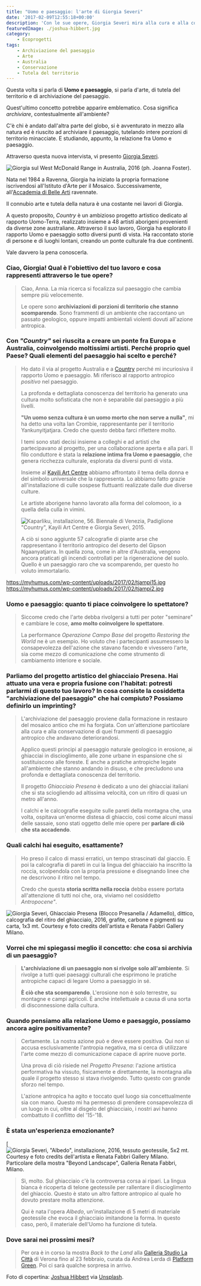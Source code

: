```yaml
---
title: "Uomo e paesaggio: l'arte di Giorgia Severi"
date: '2017-02-09T12:55:18+00:00'
description: 'Con le sue opere, Giorgia Severi mira alla cura e alla conservazione della natura, indagando Uomo e paesaggio.'
featuredImage: ./joshua-hibbert.jpg
category:
    - Ecoprogetti
tags:
    - Archiviazione del paesaggio
    - Arte
    - Australia
    - Conservazione
    - Tutela del territorio
---
```



Questa volta si parla di **Uomo e paesaggio**, si parla d'arte, di tutela del territorio e di archiviazione del paesaggio.

Quest'ultimo concetto potrebbe apparire emblematico. Cosa significa *archiviare*, contestualmente all'ambiente?

C'è chi è andato dall'altra parte del globo, si è avventurato in mezzo alla natura ed è riuscito ad archiviare il paesaggio, tutelando intere porzioni di territorio minacciate. E studiando, appunto, la relazione fra Uomo e paesaggio.

Attraverso questa nuova intervista, vi presento [Giorgia Severi](http://www.giorgiaseveri.com).

![Giorgia sul West McDonald Range in Australia, 2016 (ph. Joanna Foster).](./giorgia-severi-australia.jpg)

Nata nel 1984 a Ravenna, Giorgia ha iniziato la propria formazione iscrivendosi all'Istituto d'Arte per il Mosaico. Successivamente, all'[Accademia di Belle Arti](http://www.accademiabellearti.ra.it) ravennate.

Il connubio arte e tutela della natura è una costante nei lavori di Giorgia.

A questo proposito, *Country* è un ambizioso progetto artistico dedicato al rapporto Uomo-Terra, realizzato insieme a 48 artisti aborigeni provenienti da diverse zone australiane.
Attraverso il suo lavoro, Giorgia ha esplorato il rapporto Uomo e paesaggio sotto diversi punti di vista. Ha raccontato storie di persone e di luoghi lontani, creando un ponte culturale fra due continenti.

Vale davvero la pena conoscerla.

### Ciao, Giorgia! Qual è l'obiettivo del tuo lavoro e cosa rappresenti attraverso le tue opere?

> Ciao, Anna. La mia ricerca si focalizza sul paesaggio che cambia sempre più velocemente.
>
> Le opere sono **archiviazioni di porzioni di territorio che stanno scomparendo**. Sono frammenti di un ambiente che raccontano un passato geologico, oppure impatti ambientali violenti dovuti all'azione antropica.

### Con *"Country"* sei riuscita a creare un ponte fra Europa e Australia, coinvolgendo moltissimi artisti. Perché proprio quel Paese? Quali elementi del paesaggio hai scelto e perché?

> Ho dato il via al progetto Australia e a [Country](http://www.giorgiaseveri.com/works/land-project.html) perché mi incuriosiva il rapporto Uomo e paesaggio. Mi riferisco al rapporto antropico *positivo* nel paesaggio.
>
> La profonda e dettagliata conoscenza del territorio ha generato una cultura molto sofisticata che non è separabile dal paesaggio a più livelli.
>
> **"Un uomo senza cultura è un uomo morto che non serve a nulla"**, mi ha detto una volta Ian Crombie, rappresentante per il territorio Yankunyitjatjara. Credo che questo debba farci riflettere molto.
>
> I temi sono stati decisi insieme a colleghi e ad artisti che partecipavano al progetto, per una collaborazione aperta e alla pari. Il filo conduttore è stata la **relazione intima fra Uomo e paesaggio**, che genera ricchezza culturale, esplorata da diversi punti di vista.
>
> Insieme al [Kayili Art Centre](http://kayili.com.au) abbiamo affrontato il tema della donna e del simbolo universale che la rappresenta. Lo abbiamo fatto grazie all'installazione di culle sospese fluttuanti realizzate dalle due diverse culture.
>
> Le artiste aborigene hanno lavorato alla forma del colomoon, io a quella della culla in vimini.
>
> ![Kaparliku, installazione, 56. Biennale di Venezia, Padiglione "Country", Kayili Art Centre e Giorgia Severi, 2015.](./giorgia-severi-art.jpg)
>
> A ciò si sono aggiunte 57 calcografie di piante arse che rappresentano il territorio antropico del deserto del Gipson Ngaanyatjarra. In quella zona, come in altre d'Australia, vengono ancora praticati gli incendi controllati per la rigenerazione del suolo. Quello è un paesaggio raro che va scomparendo, per questo ho voluto immortalarlo.

https://myhumus.com/wp-content/uploads/2017/02/tjampi15.jpg
https://myhumus.com/wp-content/uploads/2017/02/tjampi2.jpg 

### Uomo e paesaggio: quanto ti piace coinvolgere lo spettatore?

> Siccome credo che l'arte debba rivolgersi a tutti per poter "seminare" e cambiare le cose, **amo molto coinvolgere lo spettatore**.
>
> La performance *Operazione Campo Base* del progetto *Restoring the World* ne è un esempio. Ho voluto che i partecipanti assumessero la consapevolezza dell'azione che stavano facendo e vivessero l'arte, sia come mezzo di comunicazione che come strumento di cambiamento interiore e sociale.

### Parliamo del progetto artistico del ghiacciaio Presena. Hai attuato una vera e propria fusione con l'habitat: potresti parlarmi di questo tuo lavoro? In cosa consiste la cosiddetta "archiviazione del paesaggio" che hai compiuto? Possiamo definirlo un imprinting?

> L'archiviazione del paesaggio proviene dalla formazione in restauro del mosaico antico che mi ha forgiata. Con un'attenzione particolare alla cura e alla conservazione di quei frammenti di paesaggio antropico che andavano deteriorandosi.
>
> Applico questi principi al paesaggio naturale geologico in erosione, ai ghiacciai in discioglimento, alle zone urbane in espansione che si sostituiscono alle foreste. E anche a pratiche antropiche legate all'ambiente che stanno andando in disuso, e che precludono una profonda e dettagliata conoscenza del territorio.
>
> Il progetto *Ghiacciaio Presena* è dedicato a uno dei ghiacciai italiani che si sta sciogliendo ad altissima velocità, con un ritiro di quasi un metro all'anno.
>
> I calchi e le calcografie eseguite sulle pareti della montagna che, una volta, ospitava un'enorme distesa di ghiaccio, così come alcuni massi delle sassaie, sono stati oggetto delle mie opere per **parlare di ciò che sta accadendo**.

### Quali calchi hai eseguito, esattamente?

> Ho preso il calco di massi erratici, un tempo strascinati dal giaccio. E poi la calcografia di pareti in cui la lingua del ghiacciaio ha inscritto la roccia, scolpendola con la propria pressione e disegnando linee che ne descrivono il ritiro nel tempo.
>
> Credo che questa **storia scritta nella roccia** debba essere portata all'attenzione di tutti noi che, ora, viviamo nel cosiddetto *Antropocene"*.

![Giorgia Severi, Ghiacciaio Presena (Blocco Presanella / Adamello), dittico, calcografia del ritiro del ghiacciaio, 2016, grafite, carbone e pigmenti su carta, 1x3 mt. Courtesy e foto credits dell'artista e Renata Fabbri Gallery Milano.](./ghiacciaio-presena-rilievo.jpg)

### Vorrei che mi spiegassi meglio il concetto: che cosa si archivia di un paesaggio?

> **L'archiviazione di un paesaggio non si rivolge solo all'ambiente**. Si rivolge a tutti quei paesaggi culturali che esprimono le pratiche antropiche capaci di legare Uomo a paesaggio in sé.
>
> **È ciò che sta scomparendo**. L'erosione non è solo terrestre, su montagne e campi agricoli. È anche intellettuale a causa di una sorta di disconnessione dalla cultura.

### Quando pensiamo alla relazione Uomo e paesaggio, possiamo ancora agire positivamente?

> Certamente. La nostra azione può e deve essere positiva. Qui non si accusa esclusivamente l'antropia negativa, ma si cerca di utilizzare l'arte come mezzo di comunicazione capace di aprire nuove porte.
>
> Una prova di ciò risiede nel *Progetto Presena*: l'azione artistica performativa ha vissuto, fisicamente e direttamente, la montagna alla quale il progetto stesso si stava rivolgendo. Tutto questo con grande sforzo nel tempo.
>
> L'azione antropica ha agito e toccato quel luogo sia concettualmente sia con mano. Questo mi ha permesso di prendere consapevolezza di un luogo in cui, oltre al disgelo del ghiacciaio, i nostri avi hanno combattuto il conflitto del '15-'18.

### È stata un'esperienza emozionante?

[![Giorgia Severi, "Albedo", installazione, 2016, tessuto geotessile, 5x2 mt. Courtesy e foto credits dell'artista e Renata Fabbri Gallery Milano. Particolare della mostra "Beyond Landscape", Galleria Renata Fabbri, Milano.](./imprinting.jpg)

> Sì, molto. Sul ghiacciaio c'è la controversa corsa ai ripari. La lingua bianca è ricoperta di telone geotessile per rallentare il discioglimento del ghiaccio. Questo è stato un altro fattore antropico al quale ho dovuto prestare molta attenzione.
>
> Qui è nata l'opera *Albedo*, un'installazione di 5 metri di materiale geotessile che evoca il ghiacciaio imitandone la forma. In questo caso, però, il materiale dell'Uomo ha funzione di tutela.

### Dove sarai nei prossimi mesi?

> Per ora è in corso la mostra *Back to the Land* alla [Galleria Studio La Città](http://www.studiolacitta.it) di Verona fino al 23 febbraio, curata da Andrea Lerda di [Platform Green](http://www.platformgreen.org). Poi ci sarà qualche sorpresa in arrivo.

Foto di copertina: [Joshua Hibbert](https://unsplash.com/@joshnh) via [Unsplash](https://unsplash.com).
